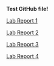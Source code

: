 **Test GitHub file!**

[Lab Report 1](https://httrieu.github.io/cse15l-lab-reports/lab-report-1-week-2.html)

[Lab Report 2](https://httrieu.github.io/cse15l-lab-reports/lab-report-2-week-4.html)

[Lab Report 3](https://httrieu.github.io/cse15l-lab-reports/lab-report-3-week-6.html)

[Lab Report 4](https://httrieu.github.io/cse15l-lab-reports/lab-report-4-week-8.html)
